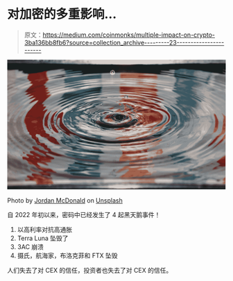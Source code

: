 # 对加密的多重影响…

> 原文：<https://medium.com/coinmonks/multiple-impact-on-crypto-3ba136bb8fb6?source=collection_archive---------23----------------------->

![](img/2ce91861cddf903e428386eb9073f6dc.png)

Photo by [Jordan McDonald](https://unsplash.com/@jordanmcdonald?utm_source=medium&utm_medium=referral) on [Unsplash](https://unsplash.com?utm_source=medium&utm_medium=referral)

自 2022 年初以来，密码中已经发生了 4 起黑天鹅事件！

1.  以高利率对抗高通胀
2.  Terra Luna 坠毁了
3.  3AC 崩溃
4.  摄氏，航海家，布洛克菲和 FTX 坠毁

人们失去了对 CEX 的信任，投资者也失去了对 CEX 的信任。